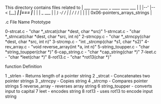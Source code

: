 This directory contains files related to
|  ___  ____ ____    _ ____ ____ ___ |
|  |--' |--< [__] ___| |=== |___  |  |
|               _     ___            |
|               _) -/  _/            |
|              /__ /  /              |
|                                    |
|	0x06-pointers_arrays_strings     |

.c File Name               Prototype

0-strcat.c          -   "char *_strcat(char *dest, char *src)"
1-strncat.c         -   "char *_strncat(char *dest, char *src, int n)"
2-strncpy.c         -   "char *_strncpy(char *dest, char *src, int n)"
3-strcmp.c          -   "int _strcmp(char *s1, char *s2)"
4-rev_array.c       -   "void reverse_array(int *a, int n)"
5-string_toupper.c  -   "char *string_toupper(char *)"
6-cap_string.c      -   "char *cap_string(char *)"
7-leet.c            -   "char *leet(char *)"
8-rot13.c           -   "char *rot13(char *)"

function                   Definition

1 _strlen           -   Returns length of a pointer string
2 _strcat           -   Concatenates two pointer strings
3 _strncpy          -   Copies string
4 _strcmp           -   Compares pointer strings
5 reverse_array     -   reverses array string
6 string_toupper    -   converts input to capital
7 leet              -   encodes string
8 rot13             -   uses rot13 to encode input string
